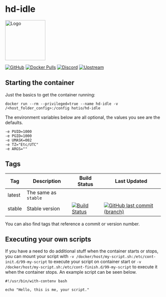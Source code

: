 # hd-idle

<img src="https://raw.githubusercontent.com/hotio/unraid-templates/master/hotio/img/hd-idle.png" alt="Logo" height="130" width="130">

[![GitHub](https://img.shields.io/badge/source-github-lightgrey)](https://github.com/hotio/docker-hd-idle)
[![Docker Pulls](https://img.shields.io/docker/pulls/hotio/hd-idle)](https://hub.docker.com/r/hotio/hd-idle)
[![Discord](https://img.shields.io/discord/610068305893523457?color=738ad6&label=discord&logo=discord&logoColor=white)](https://discord.gg/3SnkuKp)
[![Upstream](https://img.shields.io/badge/upstream-project-yellow)](https://github.com/adelolmo/hd-idle)

## Starting the container

Just the basics to get the container running:

```shell
docker run --rm --privileged=true --name hd-idle -v /<host_folder_config>:/config hotio/hd-idle
```

The environment variables below are all optional, the values you see are the defaults.

```shell
-e PUID=1000
-e PGID=1000
-e UMASK=002
-e TZ="Etc/UTC"
-e ARGS=""
```

## Tags

| Tag      | Description                    | Build Status                                                                                                                                            | Last Updated                                                                                                                                                    |
| ---------|--------------------------------|---------------------------------------------------------------------------------------------------------------------------------------------------------|-----------------------------------------------------------------------------------------------------------------------------------------------------------------|
| latest   | The same as `stable`           |                                                                                                                                                         |                                                                                                                                                                 |
| stable   | Stable version                 | [![Build Status](https://cloud.drone.io/api/badges/hotio/docker-hd-idle/status.svg?ref=refs/heads/stable)](https://cloud.drone.io/hotio/docker-hd-idle) | [![GitHub last commit (branch)](https://img.shields.io/github/last-commit/hotio/docker-hd-idle/stable)](https://github.com/hotio/docker-hd-idle/commits/stable) |

You can also find tags that reference a commit or version number.

## Executing your own scripts

If you have a need to do additional stuff when the container starts or stops, you can mount your script with `-v /docker/host/my-script.sh:/etc/cont-init.d/99-my-script` to execute your script on container start or `-v /docker/host/my-script.sh:/etc/cont-finish.d/99-my-script` to execute it when the container stops. An example script can be seen below.

```shell
#!/usr/bin/with-contenv bash

echo "Hello, this is me, your script."
```
